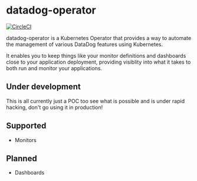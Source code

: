 # datadog-operator

[![CircleCI](https://circleci.com/gh/stefansedich/datadog-operator.svg?style=svg)](https://circleci.com/gh/stefansedich/datadog-operator)

datadog-operator is a Kubernetes Operator that provides a way to automate the management of various DataDog features using Kubernetes.

It enables you to keep things like your monitor definitions and dashboards close to your application deployment, providing visiblity into what it takes to both run and monitor your applications.

## Under development

This is all currently just a POC too see what is possible and is under rapid hacking, don't go using it in production!

## Supported

- Monitors

## Planned

- Dashboards
